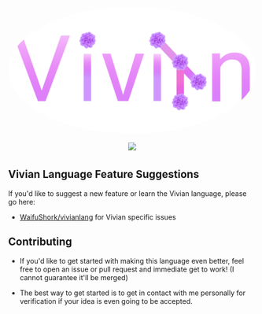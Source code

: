 <h1 align="center" style="position: relative;">
<img width="700" style="border-radius: 50%;" src="logo.png" alt="Vivian Logo" /><br>
<a href="https://github.com/WaifuShork/Vivian/actions">
    <img src="https://github.com/WaifuShork/Vivian/actions/workflows/dotnet.yml/badge.svg" />
</a>
</h1>

## Vivian Language Feature Suggestions
If you'd like to suggest a new feature or learn the Vivian language, please go here: 
- [WaifuShork/vivianlang](https://github.com/WaifuShork/vivianlang) for Vivian specific issues

## Contributing
- If you'd like to get started with making this language even better, feel free to open an issue or pull request and immediate get to work! (I cannot guarantee it'll be merged)

- The best way to get started is to get in contact with me personally for verification if your idea is even going to be accepted.
